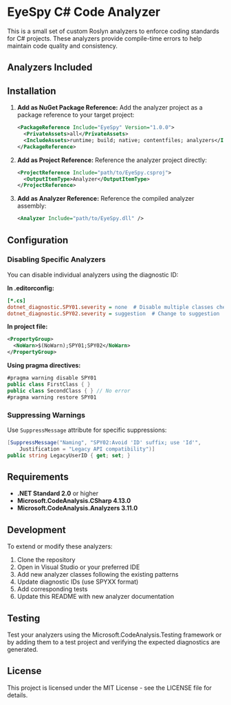 # EyeSpy C# Code Analyzer

This is a small set of custom Roslyn analyzers to enforce coding standards for C# projects. These analyzers provide compile-time errors to help maintain code quality and consistency.

## Analyzers Included



## Installation

1. **Add as NuGet Package Reference:**
   Add the analyzer project as a package reference to your target project:
   ```xml
   <PackageReference Include="EyeSpy" Version="1.0.0">
     <PrivateAssets>all</PrivateAssets>
     <IncludeAssets>runtime; build; native; contentfiles; analyzers</IncludeAssets>
   </PackageReference>
   ```

2. **Add as Project Reference:**
   Reference the analyzer project directly:
   ```xml
   <ProjectReference Include="path/to/EyeSpy.csproj">
     <OutputItemType>Analyzer</OutputItemType>
   </ProjectReference>
   ```

3. **Add as Analyzer Reference:**
   Reference the compiled analyzer assembly:
   ```xml
   <Analyzer Include="path/to/EyeSpy.dll" />
   ```

## Configuration

### Disabling Specific Analyzers

You can disable individual analyzers using the diagnostic ID:

**In .editorconfig:**
```ini
[*.cs]
dotnet_diagnostic.SPY01.severity = none  # Disable multiple classes check
dotnet_diagnostic.SPY02.severity = suggestion  # Change to suggestion
```

**In project file:**
```xml
<PropertyGroup>
  <NoWarn>$(NoWarn);SPY01;SPY02</NoWarn>
</PropertyGroup>
```

**Using pragma directives:**
```csharp
#pragma warning disable SPY01
public class FirstClass { }
public class SecondClass { } // No error
#pragma warning restore SPY01
```

### Suppressing Warnings

Use `SuppressMessage` attribute for specific suppressions:
```csharp
[SuppressMessage("Naming", "SPY02:Avoid 'ID' suffix; use 'Id'", 
    Justification = "Legacy API compatibility")]
public string LegacyUserID { get; set; }
```

## Requirements

- **.NET Standard 2.0** or higher
- **Microsoft.CodeAnalysis.CSharp 4.13.0**
- **Microsoft.CodeAnalysis.Analyzers 3.11.0**

## Development

To extend or modify these analyzers:

1. Clone the repository
2. Open in Visual Studio or your preferred IDE
3. Add new analyzer classes following the existing patterns
4. Update diagnostic IDs (use SPYXX format)
5. Add corresponding tests
6. Update this README with new analyzer documentation

## Testing

Test your analyzers using the Microsoft.CodeAnalysis.Testing framework or by adding them to a test project and verifying the expected diagnostics are generated.

## License

This project is licensed under the MIT License - see the LICENSE file for details.